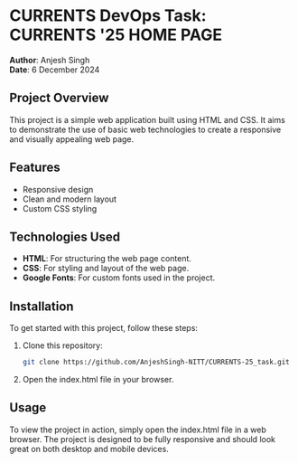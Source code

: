 # CURRENTS DevOps Task: CURRENTS '25 HOME PAGE

**Author**: Anjesh Singh  
**Date**: 6 December 2024

## Project Overview

This project is a simple web application built using HTML and CSS. It aims to demonstrate the use of basic web technologies to create a responsive and visually appealing web page.

## Features

- Responsive design
- Clean and modern layout
- Custom CSS styling

## Technologies Used

- **HTML**: For structuring the web page content.
- **CSS**: For styling and layout of the web page.
- **Google Fonts**: For custom fonts used in the project.

## Installation

To get started with this project, follow these steps:

1. Clone this repository:
   ```bash
   git clone https://github.com/AnjeshSingh-NITT/CURRENTS-25_task.git
2. Open the index.html file in your browser.
   
## Usage
To view the project in action, simply open the index.html file in a web browser. The project is designed to be fully responsive and should look great on both desktop and mobile devices.


